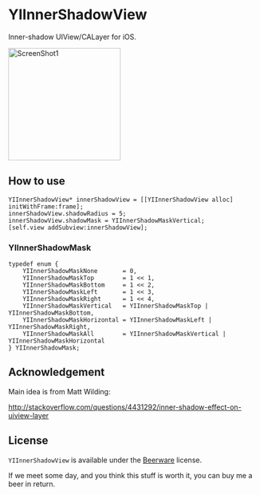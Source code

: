 # YIInnerShadowView

Inner-shadow UIView/CALayer for iOS.

<img src="https://raw.github.com/inamiy/YIInnerShadowView/master/Screenshots/screenshot.jpg" alt="ScreenShot1" width="225px" style="width:225px;" />

## How to use

```
YIInnerShadowView* innerShadowView = [[YIInnerShadowView alloc] initWithFrame:frame];
innerShadowView.shadowRadius = 5;
innerShadowView.shadowMask = YIInnerShadowMaskVertical;
[self.view addSubview:innerShadowView];
```

### YIInnerShadowMask

```
typedef enum {
    YIInnerShadowMaskNone       = 0,
    YIInnerShadowMaskTop        = 1 << 1,
    YIInnerShadowMaskBottom     = 1 << 2,
    YIInnerShadowMaskLeft       = 1 << 3,
    YIInnerShadowMaskRight      = 1 << 4,
    YIInnerShadowMaskVertical   = YIInnerShadowMaskTop | YIInnerShadowMaskBottom,
    YIInnerShadowMaskHorizontal = YIInnerShadowMaskLeft | YIInnerShadowMaskRight,
    YIInnerShadowMaskAll        = YIInnerShadowMaskVertical | YIInnerShadowMaskHorizontal
} YIInnerShadowMask;

```

## Acknowledgement

Main idea is from Matt Wilding:

<http://stackoverflow.com/questions/4431292/inner-shadow-effect-on-uiview-layer>


## License

`YIInnerShadowView` is available under the [Beerware](http://en.wikipedia.org/wiki/Beerware) license.

If we meet some day, and you think this stuff is worth it, you can buy me a beer in return.